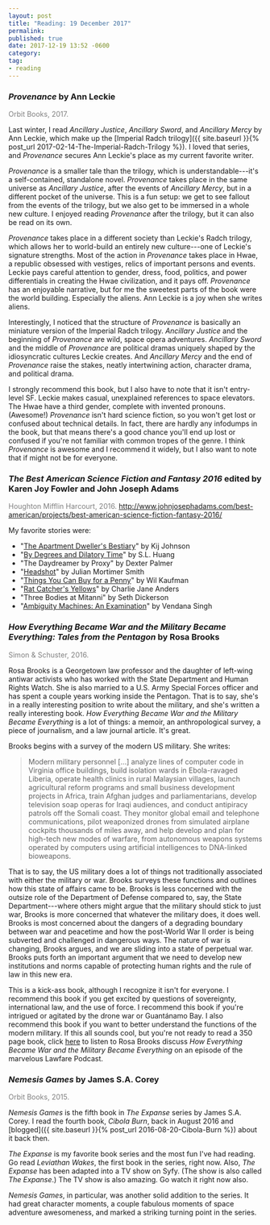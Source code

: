 ```yaml
---
layout: post
title: "Reading: 19 December 2017"
permalink:
published: true
date: 2017-12-19 13:52 -0600
category:
tag:
- reading
---
```


### *Provenance* by Ann Leckie

<p style="color: gray;">Orbit Books, 2017.</p>

Last winter, I read *Ancillary Justice*, *Ancillary Sword*, and *Ancillary Mercy* by Ann Leckie, which make up the [Imperial Radch trilogy]({{ site.baseurl }}{% post_url 2017-02-14-The-Imperial-Radch-Trilogy %}). I loved that series, and *Provenance* secures Ann Leckie's place as my current favorite writer.

*Provenance* is a smaller tale than the trilogy, which is understandable---it's a self-contained, standalone novel. *Provenance* takes place in the same universe as *Ancillary Justice*, after the events of *Ancillary Mercy*, but in a different pocket of the universe. This is a fun setup: we get to see fallout from the events of the trilogy, but we also get to be immersed in a whole new culture. I enjoyed reading *Provenance* after the trilogy, but it can also be read on its own.

*Provenance* takes place in a different society than Leckie's Radch trilogy, which allows her to world-build an entirely new culture---one of Leckie's signature strengths. Most of the action in *Provenance* takes place in Hwae, a republic obsessed with vestiges, relics of important persons and events. Leckie pays careful attention to gender, dress, food, politics, and power differentials in creating the Hwae civilization, and it pays off. *Provenance* has an enjoyable narrative, but for me the sweetest parts of the book were the world building. Especially the aliens. Ann Leckie is a joy when she writes aliens.

Interestingly, I noticed that the structure of *Provenance* is basically an miniature version of the Imperial Radch trilogy. *Ancillary Justice* and the beginning of *Provenance* are wild, space opera adventures. *Ancillary Sword* and the middle of *Provenance* are political dramas uniquely shaped by the idiosyncratic cultures Leckie creates. And *Ancillary Mercy* and the end of *Provenance* raise the stakes, neatly intertwining action, character drama, and political drama.

I strongly recommend this book, but I also have to note that it isn't entry-level SF. Leckie makes casual, unexplained references to space elevators. The Hwae have a third gender, complete with invented pronouns. (Awesome!) *Provenance* isn't hard science fiction, so you won't get lost or confused about technical details. In fact, there are hardly any infodumps in the book, but that means there's a good chance you'll end up lost or confused if you're not familiar with common tropes of the genre. I think *Provenance* is awesome and I recommend it widely, but I also want to note that if might not be for everyone.

### *The Best American Science Fiction and Fantasy 2016* edited by Karen Joy Fowler and John Joseph Adams

<p style="color: gray;">Houghton Mifflin Harcourt, 2016. <a href="http://www.johnjosephadams.com/best-american/projects/best-american-science-fiction-fantasy-2016/">http://www.johnjosephadams.com/best-american/projects/best-american-science-fiction-fantasy-2016/</a></p>

My favorite stories were:

* "[The Apartment Dweller's Bestiary](http://clarkesworldmagazine.com/johnson_01_15/)" by Kij Johnson
* "[By Degrees and Dilatory Time](http://strangehorizons.com/fiction/by-degrees-and-dilatory-time/)" by S.L. Huang
* "The Daydreamer by Proxy" by Dexter Palmer
* "[Headshot](https://motherboard.vice.com/en_us/article/ae3agk/headshot)" by Julian Mortimer Smith
* "[Things You Can Buy for a Penny](http://www.lightspeedmagazine.com/fiction/things-can-buy-penny/)" by Wil Kaufman
* "[Rat Catcher's Yellows](https://kotaku.com/read-a-short-story-where-video-game-cats-save-peoples-s-1725041677)" by Charlie Jane Anders
* "Three Bodies at Mitanni" by Seth Dickerson
* "[Ambiguity Machines: An Examination](https://www.tor.com/2015/04/29/ambiguity-machines-an-examination-vandana-singh/)" by Vendana Singh

### *How Everything Became War and the Military Became Everything: Tales from the Pentagon* by Rosa Brooks

<p style="color: gray;">Simon & Schuster, 2016.</p>

Rosa Brooks is a Georgetown law professor and the daughter of left-wing antiwar activists who has worked with the State Department and Human Rights Watch. She is also married to a U.S. Army Special Forces officer and has spent a couple years working inside the Pentagon. That is to say, she's in a really interesting position to write about the military, and she's written a really interesting book. *How Everything Became War and the Military Became Everything* is a lot of things: a memoir, an anthropological survey, a piece of journalism, and a law journal article. It's great.

Brooks begins with a survey of the modern US military. She writes:

> Modern military personnel [...] analyze lines of computer code in Virginia office buildings, build isolation wards in Ebola-ravaged Liberia, operate health clinics in rural Malaysian villages, launch agricultural reform programs and small business development projects in Africa, train Afghan judges and parliamentarians, develop television soap operas for Iraqi audiences, and conduct antipiracy patrols off the Somali coast. They monitor global email and telephone communications, pilot weaponized drones from simulated airplane cockpits thousands of miles away, and help develop and plan for high-tech new modes of warfare, from autonomous weapons systems operated by computers using artificial intelligences to DNA-linked bioweapons.

That is to say, the US military does a lot of things not traditionally associated with either the military or war. Brooks surveys these functions and outlines how this state of affairs came to be. Brooks is less concerned with the outsize role of the Department of Defense compared to, say, the State Department---where others might argue that the military should stick to just war, Brooks is more concerned that whatever the military does, it does well. Brooks is most concerned about the dangers of a degrading boundary between war and peacetime and how the post-World War II order is being subverted and challenged in dangerous ways. The nature of war is changing, Brooks argues, and we are sliding into a state of perpetual war. Brooks puts forth an important argument that we need to develop new institutions and norms capable of protecting human rights and the rule of law in this new era.

This is a kick-ass book, although I recognize it isn't for everyone. I recommend this book if you get excited by questions of sovereignty, international law, and the use of force. I recommend this book if you're intrigued or agitated by the drone war or Guantánamo Bay. I also recommend this book if you want to better understand the functions of the modern military.
If this all sounds cool, but you're not ready to read a 350 page book, click [here](https://lawfareblog.com/lawfare-podcast-rosa-brooks-how-everything-became-war-and-military-became-everything) to listen to Rosa Brooks discuss *How Everything Became War and the Military Became Everything* on an episode of the marvelous Lawfare Podcast.

### *Nemesis Games* by James S.A. Corey

<p style="color: gray;">Orbit Books, 2015.</p>

*Nemesis Games* is the fifth book in *The Expanse* series by James S.A. Corey. I read the fourth book, *Cibola Burn*, back in August 2016 and [blogged]({{ site.baseurl }}{% post_url 2016-08-20-Cibola-Burn %}) about it back then.

*The Expanse* is my favorite book series and the most fun I've had reading. Go read *Leviathan Wakes*, the first book in the series, right now. Also, *The Expanse* has been adapted into a TV show on Syfy. (The show is also called *The Expanse*.) The TV show is also amazing. Go watch it right now also.

*Nemesis Games*, in particular, was another solid addition to the series. It had great character moments, a couple fabulous moments of space adventure awesomeness, and marked a striking turning point in the series.
